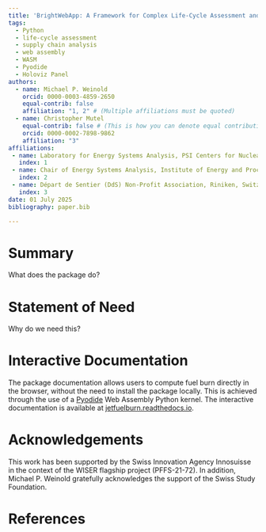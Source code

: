 ```yaml
---
title: 'BrightWebApp: A Framework for Complex Life-Cycle Assessment and Supply Chain Analysis in the Browser with WebAssembly and Brightway'
tags:
  - Python
  - life-cycle assessment
  - supply chain analysis
  - web assembly
  - WASM
  - Pyodide
  - Holoviz Panel
authors:
  - name: Michael P. Weinold
    orcid: 0000-0003-4859-2650
    equal-contrib: false
    affiliation: "1, 2" # (Multiple affiliations must be quoted)
  - name: Christopher Mutel
    equal-contrib: false # (This is how you can denote equal contributions between multiple authors)
    orcid: 0000-0002-7898-9862
    affiliation: "3"
affiliations:
 - name: Laboratory for Energy Systems Analysis, PSI Centers for Nuclear Engineering \& Sciences and Energy \& Environmental Sciences, Villigen, Switzerland
   index: 1
 - name: Chair of Energy Systems Analysis, Institute of Energy and Process Engineering, Department of Mechanical and Process Engineering, ETH Zurich, Zurich, Switzerland
   index: 2
 - name: Départ de Sentier (DdS) Non-Profit Association, Riniken, Switzerland
   index: 3
date: 01 July 2025
bibliography: paper.bib

---
```


# Summary

What does the package do?

# Statement of Need

Why do we need this?

# Interactive Documentation

The package documentation allows users to compute fuel burn directly in the browser, without the need to install the package locally. This is achieved through the use of a [Pyodide](https://pyodide.org/en/stable/) Web Assembly Python kernel. The interactive documentation is available at [jetfuelburn.readthedocs.io](https://jetfuelburn.readthedocs.io).

# Acknowledgements

This work has been supported by the Swiss Innovation Agency Innosuisse in the context of the WISER flagship project (PFFS-21-72). In addition, Michael P. Weinold gratefully acknowledges the support of the Swiss Study Foundation.

# References